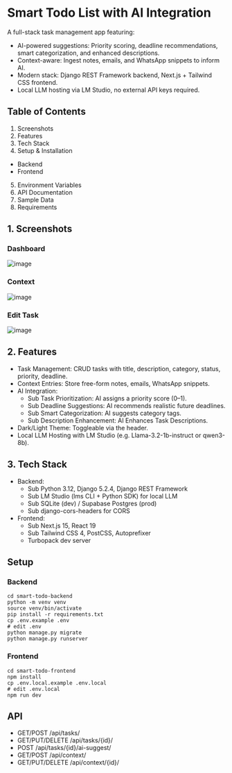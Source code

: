 # Smart Todo List with AI Integration

A full-stack task management app featuring:
- AI-powered suggestions: Priority scoring, deadline recommendations, smart categorization, and enhanced descriptions.
- Context-aware: Ingest notes, emails, and WhatsApp snippets to inform AI.
- Modern stack: Django REST Framework backend, Next.js + Tailwind CSS frontend.
- Local LLM hosting via LM Studio, no external API keys required.

## Table of Contents 
1. Screenshots
2. Features
3. Tech Stack
4. Setup & Installation
  - Backend
  - Frontend
5. Environment Variables
6. API Documentation
7. Sample Data
8. Requirements

## 1. Screenshots

### Dashboard
![image](https://github.com/user-attachments/assets/7add74de-ca49-43d9-a308-1e5962fc68af)

### Context 
![image](https://github.com/user-attachments/assets/67bc00d5-c4e6-457d-8d05-9bc12108ac66)

### Edit Task
![image](https://github.com/user-attachments/assets/bf098053-35ed-4dd8-832f-5dfd4ebeb19e)

## 2. Features
- Task Management: CRUD tasks with title, description, category, status, priority, deadline.
- Context Entries: Store free-form notes, emails, WhatsApp snippets.
- AI Integration:
  - Sub Task Prioritization: AI assigns a priority score (0–1).
  - Sub Deadline Suggestions: AI recommends realistic future deadlines.
  - Sub Smart Categorization: AI suggests category tags.
  - Sub Description Enhancement: AI Enhances Task Descriptions.
- Dark/Light Theme: Toggleable via the header.
- Local LLM Hosting with LM Studio (e.g. Llama-3.2-1b-instruct or qwen3-8b).

## 3. Tech Stack

- Backend:
  - Sub Python 3.12, Django 5.2.4, Django REST Framework
  - Sub LM Studio (lms CLI + Python SDK) for local LLM
  - Sub SQLite (dev) / Supabase Postgres (prod)
  - Sub django-cors-headers for CORS
- Frontend:
  - Sub Next.js 15, React 19
  - Sub Tailwind CSS 4, PostCSS, Autoprefixer
  - Turbopack dev server

## Setup

### Backend
```
cd smart-todo-backend
python -m venv venv
source venv/bin/activate
pip install -r requirements.txt
cp .env.example .env
# edit .env
python manage.py migrate
python manage.py runserver
```

### Frontend
```
cd smart-todo-frontend
npm install
cp .env.local.example .env.local
# edit .env.local
npm run dev
```

## API
- GET/POST /api/tasks/
- GET/PUT/DELETE /api/tasks/{id}/
- POST /api/tasks/{id}/ai-suggest/
- GET/POST /api/context/
- GET/PUT/DELETE /api/context/{id}/
